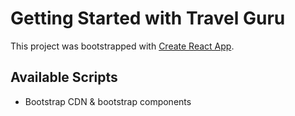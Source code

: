 # Getting Started with Travel Guru

This project was bootstrapped with [Create React App](https://github.com/facebook/create-react-app).

## Available Scripts
- Bootstrap CDN & bootstrap components
